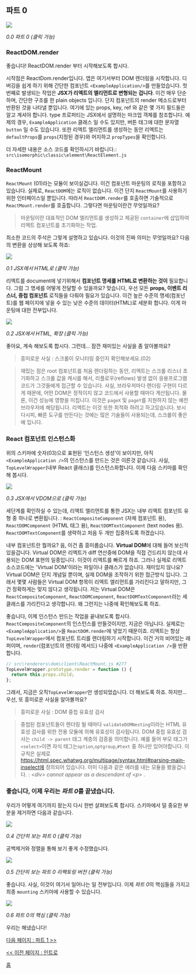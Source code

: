 ## 파트 0

[![](https://twisger.github.io/Under-the-hood-ReactJS/master/stack/images/0/part-0.svg)](https://twisger.github.io/Under-the-hood-ReactJS/master/stack/images/0/part-0.svg)

<em>0.0 파트 0 (클릭 가능)</em>

### ReactDOM.render
좋습니다! ReactDOM.render 부터 시작해보도록 합시다.

시작점은 ReactDom.render입니다. 앱은 여기서부터 DOM 렌더링을 시작합니다. 디버깅을 쉽게 하기 위해 간단한 컴포넌트 `<ExampleApplication/>`를 만들었습니다. 첫번째로 발생되는 작업은 **JSX가 리엑트의 엘리먼트로 변형되는 겁니다**. 이건 매우 단순하며, 간단한 구조를 한 plain objects 입니다. 단지 컴포넌트의 render 메소드로부터 반환된 것을 나타낼 뿐입니다. 여기에 있는 props, key, ref 와 같은 몇 가지 필드들은 알고 계셔야 합니다. type 프로퍼티는 JSX에서 설명하는 마크업 객체를 참조합니다. 예제의 경우, `ExampleApplication` 클래스 일 수도 있지만, 버튼 태그에 대한 문자열 `button` 일 수도 있습니다. 또한 리엑트 엘리먼트를 생성하는 동안 리엑트는 `defaultProps`를 `props`(지정된 경우)와 머지하고 `propTypes`을 확인합니다.

더 자세한 내용은 소스 코드를 확인하시기 바랍니다.: `src\isomorphic\classic\element\ReactElement.js`

### ReactMount
`ReactMount` (01)라는 모듈이 보이실겁니다. 이건 컴포넌트 마운팅의 로직을 포함하고 있습니다. 실제로, `ReactDOM`에는 로직이 없습니다. 이건 단지 `ReactMount`를 사용하기위한 인터페이스일 뿐입니다. 따라서 `ReactDOM.render`를 호출하면 기술적으로 `ReactMount.render`를 호출합니다. 그렇다면 마운팅이란건 무엇일까요?
> 마운팅이란 대표적인 DOM 엘리먼트를 생성하고 제공된 `container`에 삽입하여 리엑트 컴포넌트를 초기화하는 작업.

최소한 코드의 주석은 그렇게 설명하고 있습니다. 이것의 진짜 의미는 무엇일까요? 다음의 변환을 상상해 보도록 하죠:


[![](https://twisger.github.io/Under-the-hood-ReactJS/master/stack/images/0/mounting-scheme-1-small.svg)](https://twisger.github.io/Under-the-hood-ReactJS/master/stack/images/0/mounting-scheme-1-small.svg)

<em>0.1 JSX에서 HTML로 (클릭 가능)</em>

리엑트를 document에 넣기위해서 **컴포넌트 명세를 HTML로 변환하는 것이** 필요합니다. 그럼 그 명세를 어떻게 전달할 수 있을까요? 맞습니다, 우선 모든 **props, 이벤트 리스너, 중첩 컴포넌트** 로직들을 다뤄야 필요가 있습니다. 이건 높은 수준의 명세(컴포넌트)를 웹 페이지에 넣을 수 있는 낮은 수준의 데이터(HTML)로 세분화 합니다. 이게 마운팅에 대한 전부입니다.


[![](https://twisger.github.io/Under-the-hood-ReactJS/master/stack/images/0/mounting-scheme-1-big.svg)](https://twisger.github.io/Under-the-hood-ReactJS/master/stack/images/0/mounting-scheme-1-big.svg)

<em>0.2 JSX에서 HTML, 확장 (클릭 가능)</em>

좋아요, 계속 해보도록 합시다. 그런데... 잠깐 재미있는 사실을 좀 알아볼까요? 

> 흥미로운 사실 : 스크롤이 모니터링 중인지 확인해보세요.(02)

> 재밌는 점은 root 컴포넌트를 처음 렌더링하는 동안, 리엑트는 스크롤 리스너 초기화하고 스크롤 값을 캐시를 해서, 리플로우(reflows) 발생 없이 응용프로그램 코드가 그것들에게 접근할 수 있습니다. 사실, 브라우저마다 렌더링 구현이 다르게 때문에, 어떤 DOM은 정적이지 않고 코드에서 사용할 때마다 계산됩니다. 물론, 이건 성능에 영향을 미칩니다. 이것은 `pageX` 및 `pageY`를 지원하지 않는 예전 브라우저에 해당됩니다. 리엑트는 이것 또한 최적화 하려고 하고있습니다. 보시다시피, 빠른 도구를 만든다는 것에는 많은 기술들이 사용되는데, 스크롤이 좋은 예 입니다.

### React 컴포넌트 인스턴스화

위의 스키마에 숫자(03)으로 표현된 '인스턴스 생성'이 보이지만, 아직 `<ExampleApplication />`의 인스턴스를 만드는 것은 이른것 같습니다. 사실, `TopLevelWrapper`(내부 React 클래스)를 인스턴스화합니다. 이제 다음 스키마를 확인해 봅시다.

[![](https://twisger.github.io/Under-the-hood-ReactJS/master/stack/images/0/jsx-to-vdom.svg)](https://twisger.github.io/Under-the-hood-ReactJS/master/stack/images/0/jsx-to-vdom.svg)

<em>0.3 JSX에서 VDOM으로 (클릭 가능)</em>

세단계를 확인하실 수 있는데, 리엑트 엘리먼트를 통한 JSX는 내부 리엑트 컴포넌트 유형 중 하나로 변환됩니다. : `ReactCompositeComponent` (자체 컴포넌트 용), `ReactDOMComponent` (HTML 태그 용), `ReactDOMTextComponent` (text nodes 용). `ReactDOMTextComponent`를 생략하고 처음 두 개만 집중하도록 하겠습니다.

내부 컴포넌트란 뭘까요? 음, 이건 좀 흥미롭습니다. **Virtual DOM**에 대해 들어 보신적 있을겁니다. Virtual DOM은 리엑트가 diff 연산중에 DOM을 직접 건드리지 않는데 사용되는 DOM 표현의 일종입니다. 이것이 리엑트를 빠르게 하죠. 그러나 실제로 리엑트 소스코드에는 'Virtual DOM'이라는 파일이나 클래스가 없습니다. 재미있지 않나요? Virtual DOM은 단지 개념일 뿐이며, 실제 DOM을 조작하기 위한 접근방식 입니다. 그래서 몇몇 사람들은 Virtual DOM 항목이 리엑트 엘리먼트를 가리킨다고 말하지만, 그건 정확하게는 맞지 않다고 생각됩니다. 저는 Virtual DOM은 `ReactCompositeComponent`, `ReactDOMComponent`, `ReactDOMTextComponent`라는 세 클래스를 가리킨다고 생각합니다. 왜 그런지는 나중에 확인해보도록 하죠.

좋습니다, 이제 인스턴스 만드는 작업을 끝내보도록 합시다. `ReactCompositeComponent`의 인스턴스를 만들것이지만, 지금은 아닙니다. 실제로는 `<ExampleApplication/>`을 `ReactDOM.render`에 넣었기 때문이죠. 리엑트는 항상 `TopLevelWrapper`에서 컴포넌트 트리를 렌더링하기 시작합니다. 이건 거의 비어있는 래퍼이며, `render`(컴포넌트의 렌더링 메서드) 나중에 `<ExampleApplication />`을 반환합니다.

```javascript
// src\renderers\dom\client\ReactMount.js #277
TopLevelWrapper.prototype.render = function () {
  return this.props.child;
};
```

그래서, 지금은 오직`TopLevelWrapper`만 생성되었습니다.
더 해보도록 하죠. 하지만... 우선, 또 흥미로운 사실을 알아볼까요?

> 흥미로운 사실 : DOM 중첩 유효성 검사

> 중첩된 컴포넌트들이 렌더링 될 때마다 `validateDOMNesting`이라는 HTML 유효성 검사를 위한 전용 모듈에 의해 유효성이 검사됩니다. DOM 중첩 유효성 검사는 `child -> parent` 태그 계층의 검증을 의미합니다. 예를 들어 부모 태그가 `<select>`이면 자식 태그는`option`,`optgroup`,`#text` 중 하나만 있어야합니다. 이 규칙은 실제로 https://html.spec.whatwg.org/multipage/syntax.html#parsing-main-inselect에 정의되어 있습니다. 이미 다음과 같은 에러를 내는 모듈을 봤을겁니다. : <em> &lt;div&gt; cannot appear as a descendant of &lt;p&gt; </em>.

### 좋습니다, 이제 우리는 *파트 0*를 끝냈습니다.

우리가 어떻게 여기까지 왔는지 다시 한번 살펴보도록 합시다. 스키마에서 덜 중요한 부분을 제거하면 다음과 같습니다.

[![](https://twisger.github.io/Under-the-hood-ReactJS/master/stack/images/0/part-0-A.svg)](https://twisger.github.io/Under-the-hood-ReactJS/master/stack/images/0/part-0-A.svg)

<em>0.4 간단히 보는 파트 0 (클릭 가능)</em>

공백제거와 정렬을 통해 보기 좋게 수정했습니다.

[![](https://twisger.github.io/Under-the-hood-ReactJS/master/stack/images/0/part-0-B.svg)](https://twisger.github.io/Under-the-hood-ReactJS/master/stack/images/0/part-0-B.svg)

<em>0.5 간단히 보는 파트 0 리펙토링 버전 (클릭 가능)</em>

좋습니다. 사실, 이것이 여기서 일어나는 일 전부입니다. 이제 *파트 0*의 핵심들을 가지고 최종 `mounting` 스키마에 사용할 수 있습니다.

[![](https://twisger.github.io/Under-the-hood-ReactJS/master/stack/images/0/part-0-C.svg)](https://twisger.github.io/Under-the-hood-ReactJS/master/stack/images/0/part-0-C.svg)

<em>0.6 파트 0의 핵심 (클릭 가능)</em>

우리는 해냈습니다!


[다음 페이지 : 파트 1 >>](./Part-1.md)

[<< 이전 페이지 : 인트로](./Intro.md)


[홈](./README.md)
